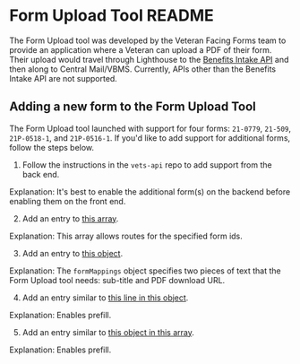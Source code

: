 # Form Upload Tool README

The Form Upload tool was developed by the Veteran Facing Forms team to provide an application where a Veteran can upload a PDF of their form. Their upload would travel through Lighthouse to the [Benefits Intake API](https://developer.va.gov/explore/api/benefits-intake/docs?version=current) and then along to Central Mail/VBMS. Currently, APIs other than the Benefits Intake API are not supported.

## Adding a new form to the Form Upload Tool

The Form Upload tool launched with support for four forms: `21-0779`, `21-509`, `21P-0518-1`, and `21P-0516-1`. If you'd like to add support for additional forms, follow the steps below.

1. Follow the instructions in the `vets-api` repo to add support from the back end.

Explanation: It's best to enable the additional form(s) on the backend before enabling them on the front end.

2. Add an entry to [this array](https://github.com/department-of-veterans-affairs/vets-website/blob/a95dc7bcbc929ca097daab034c3b74b7a5957815/src/applications/simple-forms/form-upload/routes.jsx#L6).

Explanation: This array allows routes for the specified form ids.

3. Add an entry to [this object](https://github.com/department-of-veterans-affairs/vets-website/blob/a95dc7bcbc929ca097daab034c3b74b7a5957815/src/applications/simple-forms/form-upload/helpers/index.js#L9-L29).

Explanation: The `formMappings` object specifies two pieces of text that the Form Upload tool needs: sub-title and PDF download URL.

4. Add an entry similar to [this line in this object](https://github.com/department-of-veterans-affairs/vets-website/blob/a95dc7bcbc929ca097daab034c3b74b7a5957815/src/platform/forms/constants.js#L23).

Explanation: Enables prefill.

5. Add an entry similar to [this object in this array](https://github.com/department-of-veterans-affairs/vets-website/blob/a95dc7bcbc929ca097daab034c3b74b7a5957815/src/platform/forms/constants.js#L464-L470).

Explanation: Enables prefill.